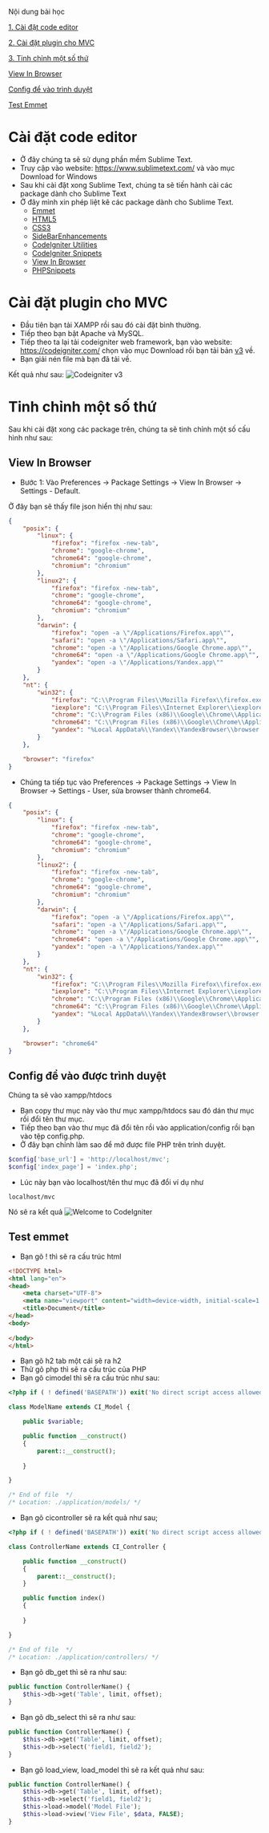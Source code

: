 Nội dung bài học

[1. Cài đặt code editor](#cài-đặt-code-editor)

[2. Cài đặt plugin cho MVC](#cài-đặt-plugin-cho-mvc)

[3. Tinh chỉnh một số thứ](#tinh-chỉnh-một-số-thứ)

[View In Browser](#view-in-browser)
	
[Config để vào trình duyệt](#config-để-vào-được-trình-duyệt)
	
[Test Emmet](#test-emmet)
	
# Cài đặt code editor
- Ở đây chúng ta sẽ sử dụng phần mềm Sublime Text.
- Truy cập vào website: https://www.sublimetext.com/ và vào mục Download for Windows
- Sau khi cài đặt xong Sublime Text, chúng ta sẽ tiến hành cài các package dành cho Sublime Text
- Ở đây mình xin phép liệt kê các package dành cho Sublime Text.
	+ [Emmet](https://packagecontrol.io/packages/Emmet)
	+ [HTML5](https://packagecontrol.io/packages/HTML5)
	+ [CSS3](https://packagecontrol.io/packages/CSS3)
	+ [SideBarEnhancements](https://packagecontrol.io/packages/SideBarEnhancements)
	+ [CodeIgniter Utilities](https://packagecontrol.io/packages/CodeIgniter%20Utilities)
	+ [CodeIgniter Snippets](https://packagecontrol.io/packages/CodeIgniter%20Snippets)
	+ [View In Browser](https://packagecontrol.io/packages/View%20In%20Browser)
	+ [PHPSnippets](https://packagecontrol.io/packages/PHPSnippets)
# Cài đặt plugin cho MVC
- Đầu tiên bạn tải XAMPP rồi sau đó cài đặt bình thường.
- Tiếp theo bạn bật Apache và MySQL.
- Tiếp theo ta lại tải codeigniter web framework, bạn vào website: https://codeigniter.com/ chọn vào mục Download rồi bạn tải bản [v3](https://api.github.com/repos/bcit-ci/CodeIgniter/zipball/refs/tags/3.1.11) về.
- Bạn giải nén file mà bạn đã tải về.

Kết quả như sau:
![Codeigniter v3](https://i.imgur.com/9JdMxyU.png)
# Tinh chỉnh một số thứ
Sau khi cài đặt xong các package trên, chúng ta sẽ tinh chỉnh một số cấu hình như sau:

## View In Browser
- Bước 1: Vào Preferences -> Package Settings -> View In Browser -> Settings - Default.

Ở đây bạn sẽ thấy file json hiển thị như sau:
```json
{
	"posix": {
		"linux": {
			"firefox": "firefox -new-tab",
			"chrome": "google-chrome",
			"chrome64": "google-chrome",
			"chromium": "chromium"
		},
		"linux2": {
			"firefox": "firefox -new-tab",
			"chrome": "google-chrome",
			"chrome64": "google-chrome",
			"chromium": "chromium"
		},
		"darwin": {
			"firefox": "open -a \"/Applications/Firefox.app\"",
			"safari": "open -a \"/Applications/Safari.app\"",
			"chrome": "open -a \"/Applications/Google Chrome.app\"",
			"chrome64": "open -a \"/Applications/Google Chrome.app\"",
			"yandex": "open -a \"/Applications/Yandex.app\""
		}
	},
	"nt": {
		"win32": {
			"firefox": "C:\\Program Files\\Mozilla Firefox\\firefox.exe -new-tab",
			"iexplore": "C:\\Program Files\\Internet Explorer\\iexplore.exe",
			"chrome": "C:\\Program Files (x86)\\Google\\Chrome\\Application\\chrome.exe",
			"chrome64": "C:\\Program Files (x86)\\Google\\Chrome\\Application\\chrome.exe",
			"yandex": "%Local AppData%\\Yandex\\YandexBrowser\\browser.exe"
		}
	},

	"browser": "firefox"
}
```
- Chúng ta tiếp tục vào Preferences -> Package Settings -> View In Browser -> Settings - User, sửa browser thành chrome64.

```json
{
	"posix": {
		"linux": {
			"firefox": "firefox -new-tab",
			"chrome": "google-chrome",
			"chrome64": "google-chrome",
			"chromium": "chromium"
		},
		"linux2": {
			"firefox": "firefox -new-tab",
			"chrome": "google-chrome",
			"chrome64": "google-chrome",
			"chromium": "chromium"
		},
		"darwin": {
			"firefox": "open -a \"/Applications/Firefox.app\"",
			"safari": "open -a \"/Applications/Safari.app\"",
			"chrome": "open -a \"/Applications/Google Chrome.app\"",
			"chrome64": "open -a \"/Applications/Google Chrome.app\"",
			"yandex": "open -a \"/Applications/Yandex.app\""
		}
	},
	"nt": {
		"win32": {
			"firefox": "C:\\Program Files\\Mozilla Firefox\\firefox.exe -new-tab",
			"iexplore": "C:\\Program Files\\Internet Explorer\\iexplore.exe",
			"chrome": "C:\\Program Files (x86)\\Google\\Chrome\\Application\\chrome.exe",
			"chrome64": "C:\\Program Files (x86)\\Google\\Chrome\\Application\\chrome.exe",
			"yandex": "%Local AppData%\\Yandex\\YandexBrowser\\browser.exe"
		}
	},

	"browser": "chrome64"
}
```
## Config để vào được trình duyệt
Chúng ta sẽ vào xampp/htdocs
- Bạn copy thư mục này vào thư mục xampp/htdocs sau đó dán thư mục rồi đổi tên thư mục.
- Tiếp theo bạn vào thư mục đã đổi tên rồi vào application/config rồi bạn vào tệp config.php.
- Ở đây bạn chỉnh làm sao để mở được file PHP trên trình duyệt.

```php
$config['base_url'] = 'http://localhost/mvc';
$config['index_page'] = 'index.php';
```
- Lúc này bạn vào localhost/tên thư mục đã đổi ví dụ như

```
localhost/mvc
```
Nó sẽ ra kết quả
![Welcome to CodeIgniter](https://i.imgur.com/Ubo9QiO.png)
## Test emmet
- Bạn gõ ! thì sẽ ra cấu trúc html

```html
<!DOCTYPE html>
<html lang="en">
<head>
	<meta charset="UTF-8">
	<meta name="viewport" content="width=device-width, initial-scale=1.0">
	<title>Document</title>
</head>
<body>
	
</body>
</html>
```
- Bạn gõ h2 tab một cái sẽ ra h2
- Thử gõ php thì sẽ ra cấu trúc của PHP
- Bạn gõ cimodel thì sẽ ra cấu trúc như sau:

```php
<?php if ( ! defined('BASEPATH')) exit('No direct script access allowed');

class ModelName extends CI_Model {

	public $variable;

	public function __construct()
	{
		parent::__construct();
		
	}

}

/* End of file  */
/* Location: ./application/models/ */
```
- Bạn gõ cicontroller sẽ ra kết quả như sau;

```php
<?php if ( ! defined('BASEPATH')) exit('No direct script access allowed');

class ControllerName extends CI_Controller {

	public function __construct()
	{
		parent::__construct();
	}

	public function index()
	{
		
	}

}

/* End of file  */
/* Location: ./application/controllers/ */
```
- Bạn gõ db_get thì sẽ ra như sau:

```php
public function ControllerName() {
	$this->db->get('Table', limit, offset);
}
```
- Bạn gõ db_select thì sẽ ra như sau:

```php
public function ControllerName() {
	$this->db->get('Table', limit, offset);
	$this->db->select('field1, field2');
}
```
- Bạn gõ load_view, load_model thì sẽ ra kết quả như sau:

```php
public function ControllerName() {
	$this->db->get('Table', limit, offset);
	$this->db->select('field1, field2');
	$this->load->model('Model File');
	$this->load->view('View File', $data, FALSE);
}
```
